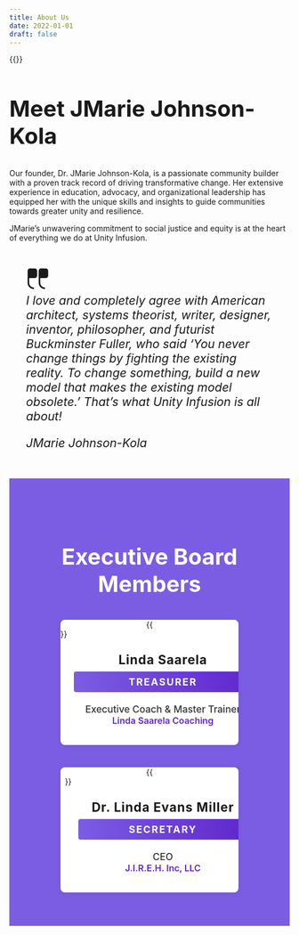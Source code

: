 ```yaml
---
title: About Us
date: 2022-01-01
draft: false
---	
```



<section>
<div class="about-us-panel">
<div class="about-us-image-panel">
{{<responsive-figure src="jmarie-headshot.jpeg" alt="JMarie Johnson-Kola">}}

</div>

<div class="about-us-text-panel">



<h2 Style="font-weight:  700;text-transform: capitalize; font-size:40px;">Meet JMarie Johnson-Kola</h2>



<p style="color: var(--color-contrast-3);">Our founder, Dr. JMarie Johnson-Kola, is a passionate community builder with a proven track record of driving transformative change. Her extensive experience in education, advocacy, and organizational leadership has equipped her with the unique skills and insights to guide communities towards greater unity and resilience. </p>



<p style="color: var(--color-contrast-3);">JMarie&#8217;s unwavering commitment to social justice and equity is at the heart of everything we do at Unity Infusion.</p>
<div style="display: block;padding: 30px;
    
    margin-right: 60px;
    background-color: var(--color-contrast-2);font-size:16pt;z-order:1">

<p style="
    font-weight: 500;
    padding: 20px;
    margin-bottom: 2em;
    color: var(--color-base-2);"><span style="color: var(--color-contrast-4); line-height:0;"><svg style="width: 2em;height: 2em;fill:currentColor;" viewBox="0 0 15 15" xmlns="http://www.w3.org/2000/svg"><path d="M2.5 1A1.5 1.5 0 0 0 1 2.5V10a4 4 0 0 0 4 4v-1a3 3 0 0 1-3-3V7h3.5A1.5 1.5 0 0 0 7 5.5v-3A1.5 1.5 0 0 0 5.5 1h-3ZM9.5 1A1.5 1.5 0 0 0 8 2.5V10a4 4 0 0 0 4 4v-1a3 3 0 0 1-3-3V7h3.5A1.5 1.5 0 0 0 14 5.5v-3A1.5 1.5 0 0 0 12.5 1h-3Z"></path></svg></span><span style="color: var(--color-base-2);"><em><br/>I love and completely agree with American architect, systems theorist, writer, designer, inventor, philosopher, and futurist Buckminster Fuller, who said &#8216;You never change things by fighting the existing reality. To change something, build a new model that makes the existing model obsolete.&#8217; That&#8217;s what Unity Infusion is all about!</em></span></p>
<p><em>JMarie Johnson-Kola</em></p>
</div>

</div>
</section>

<!-- Executive Board Members Section -->
<section class="board-members-section" style="background: #7b5de3; padding: 60px 0;">
  <h2 style="text-align: center; color: #fff; font-size: 2.5rem; font-weight: bold; margin-bottom: 40px;">Executive Board Members</h2>
  <div class="board-members-cards" style="display: flex; justify-content: center; gap: 40px; flex-wrap: wrap;">
    <!-- Card 1 -->
    <div class="board-member-card" style="background: #fff; border-radius: 8px; overflow: hidden; width: 320px; box-shadow: 0 2px 8px rgba(0,0,0,0.08); display: flex; flex-direction: column; align-items: center;">
      {{<responsive-figure src="saarela.jpeg" alt="Linda Saarela" width="320" >}}
      <div style="padding: 24px; width: 100%; text-align: center;">
        <h3 style="margin: 0 0 8px 0; font-size: 1.4rem; letter-spacing: 1px;">Linda Saarela</h3>
        <div style="background: linear-gradient(90deg, #7b5de3, #5f27cd); color: #fff; padding: 8px 0; border-radius: 4px; font-weight: bold; letter-spacing: 2px; margin-bottom: 20px; font-size: 1.1rem; text-transform: uppercase;">TREASURER</div>
        <div style="text-align: center; margin-bottom: 10px; color: #333; font-size: 1.08rem; font-weight: 500;">
          Executive Coach & Master Trainer<br>
          <span style="font-size: 1rem; color: #5f27cd; font-weight: 600;">Linda Saarela Coaching</span>
        </div>
      </div>
    </div>
    <!-- Card 2 -->
    <div class="board-member-card" style="background: #fff; border-radius: 8px; overflow: hidden; width: 320px; box-shadow: 0 2px 8px rgba(0,0,0,0.08); display: flex; flex-direction: column; align-items: center;">
      {{<responsive-figure src="evans.png" alt="Dr. Linda Evans Miller">}}
      <div style="padding: 24px; width: 100%; text-align: center;">
        <h3 style="margin: 0 0 8px 0; font-size: 1.4rem; letter-spacing: 1px;">Dr. Linda Evans Miller</h3>
        <div style="background: linear-gradient(90deg, #7b5de3, #5f27cd); color: #fff; padding: 8px 0; border-radius: 4px; font-weight: bold; letter-spacing: 2px; margin-bottom: 20px; font-size: 1.1rem; text-transform: uppercase;">SECRETARY</div>
        <div style="text-align: center; margin-bottom: 10px; color: #333; font-size: 1.08rem; font-weight: 500;">
          CEO<br>
          <span style="font-size: 1rem; color: #5f27cd; font-weight: 600;">J.I.R.E.H. Inc, LLC</span>
        </div>
      </div>
    </div>
  </div>
</section>

<style>
.board-member-card .responsive-figure {
  width: 100%;
  height: 280px;
  display: block;
}
.board-member-card .responsive-figure img {
  width: 100%;
  height: 100%;
  object-fit: cover;
  display: block;
}
</style>
